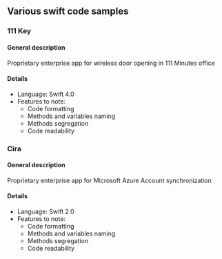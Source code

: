 ## Various swift code samples 

### 111 Key

#### General description
Proprietary enterprise app for wireless door opening in 111 Minutes office

#### Details

* Language: Swift 4.0
* Features to note:
  * Code formatting
  * Methods and variables naming
  * Methods segregation
  * Code readability

### Cira

#### General description
Proprietary enterprise app for Microsoft Azure Account synchronization

#### Details

* Language: Swift 2.0
* Features to note:
  * Code formatting
  * Methods and variables naming
  * Methods segregation
  * Code readability

